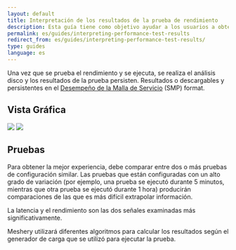 ```yaml
---
layout: default
title: Interpretación de los resultados de la prueba de rendimiento
description: Esta guía tiene como objetivo ayudar a los usuarios a obtener información sobre cómo deberían verse los resultados de las pruebas de rendimiento.
permalink: es/guides/interpreting-performance-test-results
redirect_from: es/guides/interpreting-performance-test-results/
type: guides
language: es
---
```


Una vez que se prueba el rendimiento y se ejecuta, se realiza el análisis disco y los resultados de la prueba persisten. Resultados o descargables y persistentes en el [Desempeño de la Malla de Servicio](https://smp-spec.io/) (SMP) format.

## Vista Gráfica

<img src="{{ site.baseurl }}/assets/img/performance-management/dashboard.png" />

<img src="{{ site.baseurl }}/assets/img/performance-management/chart.png" />

## Pruebas

Para obtener la mejor experiencia, debe comparar entre dos o más pruebas de configuración similar. Las pruebas que están configuradas con un alto grado de variación (por ejemplo, una prueba se ejecutó durante 5 minutos, mientras que otra prueba se ejecutó durante 1 hora) producirán comparaciones de las que es más difícil extrapolar información.

La latencia y el rendimiento son las dos señales examinadas más significativamente.

Meshery utilizará diferentes algoritmos para calcular los resultados según el generador de carga que se utilizó para ejecutar la prueba.
